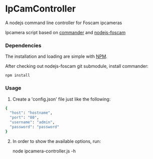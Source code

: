 IpCamController
===============

A nodejs command line controller for Foscam ipcameras

Ipcamera script based on [commander](https://github.com/visionmedia/commander.js) and [nodejs-foscam](https://github.com/fvdm/nodejs-foscam)

### Dependencies

The installation and loading are simple with [NPM](https://npmjs.org/).

After checking out nodejs-foscam git submodule, install commander:

	npm install


### Usage

1. Create a 'config.json' file just like the following:
  ```sh
  {
    "host": "hostname",
    "port": "80",
    "username": "admin",
    "password": "password"
  }
  ```
2. In order to show the available options, run:

	node ipcamera-controller.js -h

